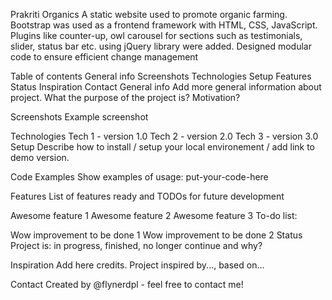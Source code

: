 Prakriti Organics
A static website used to promote organic farming. Bootstrap was used as a frontend framework with HTML, CSS, JavaScript. Plugins like counter-up, owl carousel for sections such as testimonials, slider, status bar etc. using jQuery library were added. Designed modular code to ensure efficient change management

Table of contents
General info
Screenshots
Technologies
Setup
Features
Status
Inspiration
Contact
General info
Add more general information about project. What the purpose of the project is? Motivation?

Screenshots
Example screenshot

Technologies
Tech 1 - version 1.0
Tech 2 - version 2.0
Tech 3 - version 3.0
Setup
Describe how to install / setup your local environement / add link to demo version.

Code Examples
Show examples of usage: put-your-code-here

Features
List of features ready and TODOs for future development

Awesome feature 1
Awesome feature 2
Awesome feature 3
To-do list:

Wow improvement to be done 1
Wow improvement to be done 2
Status
Project is: in progress, finished, no longer continue and why?

Inspiration
Add here credits. Project inspired by..., based on...

Contact
Created by @flynerdpl - feel free to contact me!
